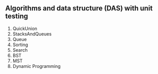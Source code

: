 ## Algorithms and data structure (DAS) with unit testing

1. QuickUnion
2. StacksAndQueues
3. Queue
4. Sorting
5. Search
6. BST
7. MST
8. Dynamic Programming
